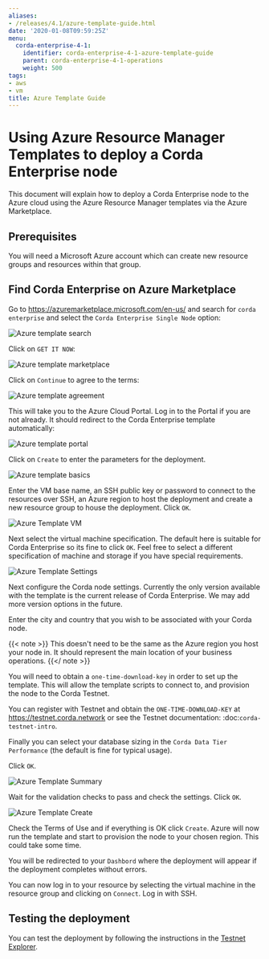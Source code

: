 ```yaml
---
aliases:
- /releases/4.1/azure-template-guide.html
date: '2020-01-08T09:59:25Z'
menu:
  corda-enterprise-4-1:
    identifier: corda-enterprise-4-1-azure-template-guide
    parent: corda-enterprise-4-1-operations
    weight: 500
tags:
- aws
- vm
title: Azure Template Guide
---
```


# Using Azure Resource Manager Templates to deploy a Corda Enterprise node

This document will explain how to deploy a Corda Enterprise node to the Azure cloud using the Azure Resource Manager templates via the Azure Marketplace.

## Prerequisites

You will need a Microsoft Azure account which can create new resource groups and resources within that group.

## Find Corda Enterprise on Azure Marketplace

Go to https://azuremarketplace.microsoft.com/en-us/ and search for `corda enterprise` and select the `Corda Enterprise Single Node` option:

![Azure template search](resources/azure-template-search.png)

Click on `GET IT NOW`:

![Azure template marketplace](resources/azure-template-marketplace.png)

Click on `Continue` to agree  to the terms:

![Azure template agreement](resources/azure-template-agree.png)

This will take you to the Azure Cloud Portal. Log in to the Portal if you are not already. It should redirect to the Corda Enterprise template automatically:

![Azure template portal](resources/azure-template-portal.png)

Click on `Create` to enter the parameters for the deployment.

![Azure template basics](resources/azure-template-basics.png)

Enter the VM base name, an SSH public key or password to connect to the resources over SSH, an Azure region to host the deployment and create a new resource group to house the deployment. Click `OK`.

![Azure Template VM](resources/azure-template-vm.png)

Next select the virtual machine specification. The default here is suitable for Corda Enterprise so its fine to click `OK`. Feel free to select a different specification of machine and storage if you have special requirements.

![Azure Template Settings](resources/azure-template-settings.png)

Next configure the Corda node settings. Currently the only version available with the template is the current release of Corda Enterprise. We may add more version options in the future.

Enter the city and country that you wish to be associated with your Corda node.

{{< note >}}
This doesn't need to be the same as the Azure region you host your node in. It should represent the main location of your business operations.
{{</ note >}}

You will need to obtain a `one-time-download-key` in order to set up the template. This will allow the template scripts to connect to, and provision the node to the Corda Testnet.

You can register with Testnet and obtain the `ONE-TIME-DOWNLOAD-KEY` at https://testnet.corda.network or see the Testnet documentation: :doc:`corda-testnet-intro`.

Finally you can select your database sizing in the `Corda Data Tier Performance` (the default is fine for typical usage).

Click `OK`.

![Azure Template Summary](resources/azure-template-summary.png)

Wait for the validation checks to pass and check the settings. Click `OK`.

![Azure Template Create](resources/azure-template-create.png)

Check the Terms of Use and if everything is OK click `Create`. Azure will now run the template and start to provision the node to your chosen region. This could take some time.

You will be redirected to your `Dashbord` where the deployment will appear if the deployment completes without errors.

You can now log in to your resource by selecting the virtual machine in the resource group and clicking on `Connect`. Log in with SSH.


## Testing the deployment

You can test the deployment by following the instructions in the [Testnet Explorer](testnet-explorer.md).
